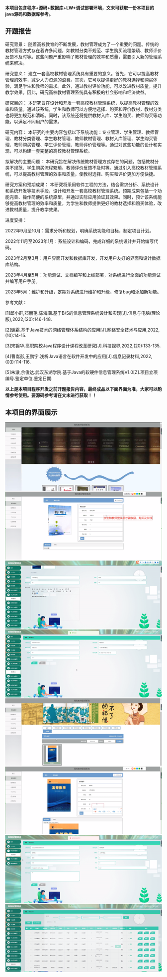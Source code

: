 ****本项目包含程序+源码+数据库+LW+调试部署环境，文末可获取一份本项目的java源码和数据库参考。****

## ******开题报告******

研究背景：
随着高校教育的不断发展，教材管理成为了一个重要的问题。传统的教材管理方式存在着许多问题，如教材分类不规范、学生购买流程繁琐、教师评价反馈不及时等。这些问题严重影响了教材管理的效率和质量，需要引入新的管理系统来解决。

研究意义：
建立一套高校教材管理系统具有重要的意义。首先，它可以提高教材管理的效率，减少人力资源的浪费。其次，它可以提供更好的教材选择和购买体验，满足学生和教师的需求。此外，通过教材评价功能，可以改进教材质量，提升教学效果。因此，研究高校教材管理系统具有积极的社会影响和经济效益。

研究目的：
本研究旨在设计和开发一套高校教材管理系统，以提高教材管理的效率和质量。通过该系统，学生和教师可以方便地选择、购买和评价教材，教材分类也将更加规范和清晰。同时，该系统还将提供教材入库、学生购买、教师购买等功能，以满足不同用户的需求。

研究内容：
本研究的主要内容包括以下系统功能：专业管理、学生管理、教师管理、教材分类管理、学生教材管理、教师教材管理、教材入库管理、学生购买管理、教师购买管理、学生评价管理、教师评价管理等。通过对这些功能的设计和实现，可以构建一套完整的高校教材管理系统。

拟解决的主要问题：
本研究旨在解决传统教材管理方式存在的问题，包括教材分类不规范、学生购买流程繁琐、教师评价反馈不及时等。通过引入高校教材管理系统，可以提高教材管理的效率和质量，使教材选择、购买和评价更加方便快捷。

研究方案和预期成果：
本研究将采用软件工程的方法，结合需求分析、系统设计和系统开发等技术手段，设计和开发一套高校教材管理系统。预期成果包括一个功能完善、操作简便的系统原型，并通过实际应用验证其效果。同时，预计该系统能够提高教材管理的效率和质量，为学生和教师提供更好的教材选择和购买体验，改进教材质量，提升教学效果。

进度安排：

2022年9月至10月：需求分析和规划，明确系统功能和目标，制定项目计划。

2022年11月至2023年1月：系统设计和编码，完成详细的系统设计并开始编写代码。

2023年2月至3月：用户界面开发和数据库开发，开发用户友好的界面和设计数据库结构。

2023年4月至5月：功能测试、文档编写和上线部署，对系统进行全面的功能测试并编写用户手册。

2023年5月：维护和升级，定期对系统进行维护和升级，修复bug和添加新功能。

参考文献：

[1]邱小群,邓丽艳,陈海潮.基于B/S的信息管理系统设计和实现[J].信息与电脑(理论版),2022,(20):146-148.

[2]谢霜.基于Java技术的网络管理体系结构的应用[J].网络安全技术与应用,2022,(10):14-15.

[3]宋锦华.高职院校Java程序设计课程改革研究[J].科技视界,2022,(20):133-135.

[4]曹嵩彭,王鹏宇.浅析Java语言在软件开发中的应用[J].信息记录材料,2022,(03):114-116.

[5]朱澈,余俊达.武汉东湖学院.基于Java的软硬件信息管理系统V1.0[Z].项目立项编号.鉴定单位.鉴定日期:

****以上是本项目程序开发之前开题报告内容，最终成品以下面界面为准，大家可以酌情参考使用。要源码参考请在文末进行获取！！****

## ******本项目的界面展示******

![](./res/535af8118ecb4d9796395efde125cd7f.png)![](./res/33217b44725941c5a5f59f5e100ebef1.png)![](./res/9012ef9bb8374f57a908d1466566e1e7.png)![](./res/d275a652d55c4ce69fb8a27d1cb64fea.png)![](./res/2dc3ff309fad437ab757cb4d8cec7391.png)![](./res/87504870068645f5a2be27e591afb8ba.png)![](./res/09d6d035ec2c4130932d961e4642a8b7.png)![](./res/8f6c6ba16de749efa310d2422a6a6e77.png)

